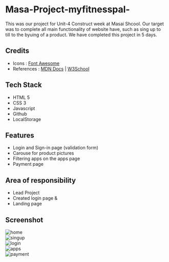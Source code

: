 # Masa-Project-myfitnesspal-
This was our project for Unit-4 Construct week at Masai Shcool.
Our target was to complete all main functionality of  website have, such as sing up to till to the byuing of a product.
We have completed this project in 5 days.


## Credits

- Icons : [Font Awesome](https://fontawesome.com/)
- References : [MDN Docs](https://developer.mozilla.org/en-US/) | [W3School](https://www.w3schools.com/)

## Tech Stack

- HTML 5
- CSS 3
- Javascript
- Github
- LocalStorage

## Features

- Login and Sign-in page (validation form)
- Carouse for product pictures
- Filtering apps on the apps page
- Payment page

## Area of responsibility

- Lead Project
- Created login page &
- Landing page

## Screenshot


<img src="https://user-images.githubusercontent.com/107308031/189727558-e66e2db0-c210-4f96-8e00-84f09d27d016.png" alt="home" />
<br/>
<img src= "https://user-images.githubusercontent.com/107308031/189728146-5a59581e-de00-4339-946c-10c0f964b328.png" alt="singup" />
<br/>
<img src= "https://user-images.githubusercontent.com/107308031/189727948-aabd1284-f610-4b8a-aad9-7d44696d2838.png" alt="login" />
<br/>
<img src= "https://user-images.githubusercontent.com/107308031/189727491-c94bfbf6-08ed-4079-8670-2330441dcabe.png" alt="apps" />
<br/>
<img src= "https://user-images.githubusercontent.com/107308031/189728032-09381c66-2e06-4a45-a99f-f9c015c2c582.png" alt="payment" />
<br/>













